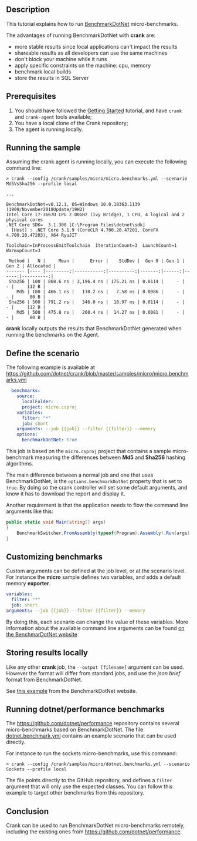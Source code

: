 ## Description

This tutorial explains how to run [BenchmarkDotNet](https://benchmarkdotnet.org/) micro-benchmarks.

The advantages of running BenchmarkDotNet with **crank** are:

- more stable results since local applications can't impact the results
- shareable results as all developers can use the same machines
- don't block your machine while it runs
- apply specific constraints on the machine: cpu, memory
- benchmark local builds
- store the results in SQL Server

## Prerequisites

1. You should have followed the [Getting Started](getting_started.md) tutorial, and have `crank` and `crank-agent` tools available;
2. You have a local clone of the Crank repository;
3. The agent is running locally.

## Running the sample

Assuming the crank agent is running locally, you can execute the following command line:

```
> crank --config /crank/samples/micro/micro.benchmarks.yml --scenario Md5VsSha256 --profile local

...

BenchmarkDotNet=v0.12.1, OS=Windows 10.0.18363.1139 (1909/November2018Update/19H2)
Intel Core i7-3667U CPU 2.00GHz (Ivy Bridge), 1 CPU, 4 logical and 2 physical cores
.NET Core SDK=  3.1.300 [C:\Program Files\dotnet\sdk]
  [Host] : .NET Core 3.1.9 (CoreCLR 4.700.20.47201, CoreFX 4.700.20.47203), X64 RyuJIT

Toolchain=InProcessEmitToolchain  IterationCount=3  LaunchCount=1
WarmupCount=3

 Method |   N |     Mean |      Error |    StdDev |  Gen 0 | Gen 1 | Gen 2 | Allocated |
------- |---- |---------:|-----------:|----------:|-------:|------:|------:|----------:|
 Sha256 | 100 | 868.6 ns | 3,196.4 ns | 175.21 ns | 0.0114 |     - |     - |     112 B |
    Md5 | 100 | 466.1 ns |   138.2 ns |   7.58 ns | 0.0086 |     - |     - |      80 B |
 Sha256 | 500 | 791.2 ns |   346.0 ns |  18.97 ns | 0.0114 |     - |     - |     112 B |
    Md5 | 500 | 475.8 ns |   260.4 ns |  14.27 ns | 0.0081 |     - |     - |      80 B |
```

**crank** locally outputs the results that BenchmarkDotNet generated when running the benchmarks on the Agent. 

## Define the scenario

The following example is available at https://github.com/dotnet/crank/blob/master/samples/micro/micro.benchmarks.yml

```yml
  benchmarks:
    source:
      localFolder: .
      project: micro.csproj
    variables:
      filter: "*"
      job: short
    arguments: --job {{job}} --filter {{filter}} --memory
    options:
      benchmarkDotNet: true
```

This job is based on the `micro.csproj` project that contains a sample micro-benchmark measuring the differences between **Md5** and **Sha256** hashing algorithms.

The main difference between a normal job and one that uses BenchmarkDotNet, is the `options.benchmarkDotNet` property that is set to `true`. By doing so the crank controller will set some default arguments, and know it has to download the report and display it.

Another requirement is that the application needs to flow the command line arguments like this:

```c#
public static void Main(string[] args)
{
    BenchmarkSwitcher.FromAssembly(typeof(Program).Assembly).Run(args);
}
```

## Customizing benchmarks

Custom arguments can be defined at the job level, or at the scenario level. For instance the **micro** sample defines two variables, and adds a default memory **exporter**.

```yml
variables:
  filter: "*"
  job: short
arguments: --job {{job}} --filter {{filter}} --memory
```

By doing this, each scenario can change the value of these variables.
More information about the available command line arguments can be found [on the BenchmarDotNet website](https://benchmarkdotnet.org/articles/guides/console-args.html)

## Storing results locally

Like any other **crank** job, the `--output [filename]` argument can be used. However the format will differ from standard jobs, and use the *json brief* format from BenchmarkDotNet.

See [this example](https://benchmarkdotnet.org/articles/samples/IntroExportJson.html#output) from the BenchmarkDotNet website.

## Running dotnet/performance benchmarks

The https://github.com/dotnet/performance repository contains several micro-benchmarks based on BenchmarkDotNet. The file [dotnet.benchmark.yml](https://github.com/dotnet/crank/blob/master/samples/micro/dotnet.benchmarks.yml) contains an example scenario that can be used directly.

For instance to run the sockets micro-benchmarks, use this command:

```
> crank --config /crank/samples/micro/dotnet.benchmarks.yml --scenario Sockets --profile local
```

The file points directly to the GitHub repository, and defines a `filter` argument that will only use the expected classes. You can follow this example to target other benchmarks from this repository.

## Conclusion

Crank can be used to run BenchmarkDotNet micro-benchmarks remotely, including the existing ones from https://github.com/dotnet/performance.
